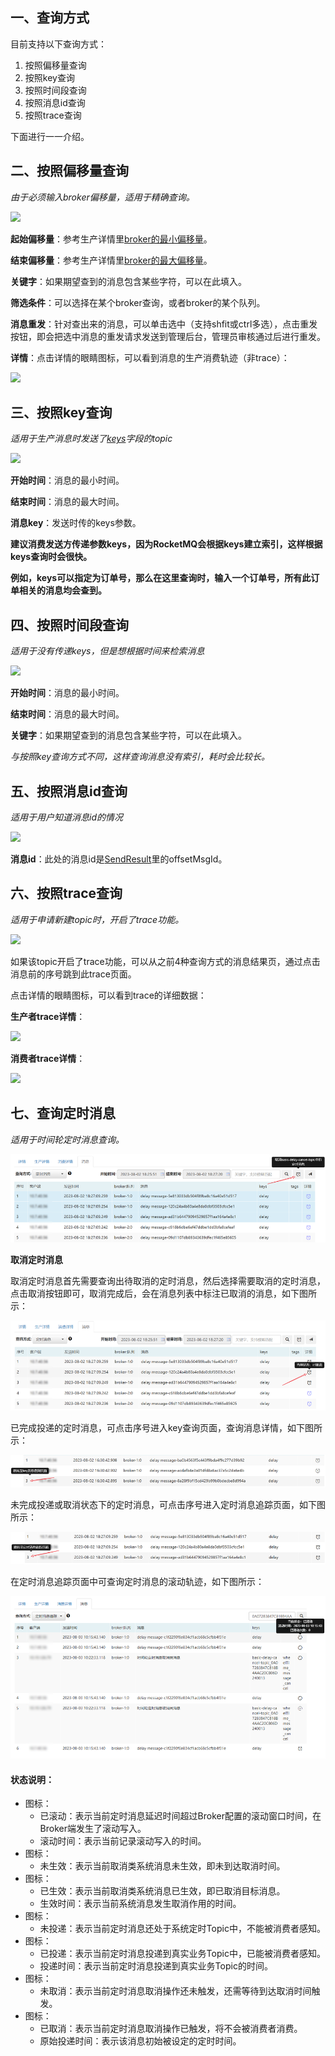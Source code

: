 ## 一、<span id="queryWay">查询方式</span>

目前支持以下查询方式：

1. 按照偏移量查询
2. 按照key查询
3. 按照时间段查询
4. 按照消息id查询
5. 按照trace查询

下面进行一一介绍。

## 二、<span id="offset">按照偏移量查询</span>

*由于必须输入broker偏移量，适用于精确查询。*

<img src="img/4.0.png" class="img-wiki">

**起始偏移量**：参考生产详情里<a href="topic#produce">broker的最小偏移量</a>。

**结束偏移量**：参考生产详情里<a href="topic#produce">broker的最大偏移量</a>。

**关键字**：如果期望查到的消息包含某些字符，可以在此填入。

**筛选条件**：可以选择在某个broker查询，或者broker的某个队列。

**消息重发**：针对查出来的消息，可以单击选中（支持shfit或ctrl多选），点击重发按钮，即会把选中消息的重发请求发送到管理后台，管理员审核通过后进行重发。

**详情**：点击详情的眼睛图标，可以看到消息的生产消费轨迹（非trace）：

<img src="img/4.7.png" class="img-wiki">

## 三、<span id="key">按照key查询</span>

*适用于生产消息时发送了<a href="clientProducer#produceMessage">keys</a>字段的topic*

<img src="img/4.1.png" class="img-wiki">

**开始时间**：消息的最小时间。

**结束时间**：消息的最大时间。

**消息key**：发送时传的keys参数。

**建议消费发送方传递参数keys，因为RocketMQ会根据keys建立索引，这样根据keys查询时会很快。**

**例如，keys可以指定为订单号，那么在这里查询时，输入一个订单号，所有此订单相关的消息均会查到。**

## 四、<span id="time">按照时间段查询</span>

*适用于没有传递keys，但是想根据时间来检索消息*

<img src="img/4.2.png" class="img-wiki">

**开始时间**：消息的最小时间。

**结束时间**：消息的最大时间。

**关键字**：如果期望查到的消息包含某些字符，可以在此填入。

*与按照key查询方式不同，这样查询消息没有索引，耗时会比较长。*

## 五、<span id="msgId">按照消息id查询</span>

*适用于用户知道消息id的情况*

<img src="img/4.3.png" class="img-wiki">

**消息id**：此处的消息id是[SendResult](https://github.com/apache/rocketmq/blob/master/client/src/main/java/org/apache/rocketmq/client/producer/SendResult.java)里的offsetMsgId。

## 六、<span id="trace">按照trace查询</span>

*适用于申请新建topic时，开启了trace功能。*

<img src="img/4.4.png" class="img-wiki">

如果该topic开启了trace功能，可以从之前4种查询方式的消息结果页，通过点击消息前的序号跳到此trace页面。

点击详情的眼睛图标，可以看到trace的详细数据：

**生产者trace详情**：

<img src="img/4.5.png" class="img-wiki">



**消费者trace详情**：

<img src="img/4.6.png" class="img-wiki">

## 七、<span id="queryWheelMessage">查询定时消息</span>
*适用于时间轮定时消息查询。*

<img src="img/cancel_delay_1.png" class="img-wiki">

**取消定时消息**

取消定时消息首先需要查询出待取消的定时消息，然后选择需要取消的定时消息，点击取消按钮即可，取消完成后，会在消息列表中标注已取消的消息，如下图所示：

<img src="img/cancel_delay_2.png" class="img-wiki">

已完成投递的定时消息，可点击序号进入key查询页面，查询消息详情，如下图所示：

<img src="img/cancel_delay_4.png" class="img-wiki">

未完成投递或取消状态下的定时消息，可点击序号进入定时消息追踪页面，如下图所示：

<img src="img/cancel_delay_3.png" class="img-wiki">

在定时消息追踪页面中可查询定时消息的滚动轨迹，如下图所示：

<img src="img/cancel_delay_5.png" class="img-wiki">

#### 状态说明：

- 图标：<i class="fas fa-sync-alt"></i>
  - 已滚动：表示当前定时消息延迟时间超过Broker配置的滚动窗口时间，在Broker端发生了滚动写入。
  - 滚动时间：表示当前记录滚动写入的时间。
- 图标：<i class="fas fa-times-circle  text-primary"></i>
  - 未生效：表示当前取消类系统消息未生效，即未到达取消时间。
- 图标：<i class="fas fa-times-circle"></i>
  - 已生效：表示当前取消类系统消息已生效，即已取消目标消息。
  - 生效时间：表示当前系统消息发生取消作用的时间。
- 图标：<i class="fas fa-clock text-primary"></i>
  - 未投递：表示当前定时消息还处于系统定时Topic中，不能被消费者感知。
- 图标：<i class="fas fa-clock"></i>
  - 已投递：表示当前定时消息投递到真实业务Topic中，已能被消费者感知。
  - 投递时间：表示当前定时消息投递到真实业务Topic的时间。
- 图标：<i class="fas fa-stopwatch  text-primary"></i>
  - 未取消：表示当前定时消息取消操作还未触发，还需等待到达取消时间触发。
- 图标：<i class="fas fa-stopwatch"></i>
  - 已取消：表示当前定时消息取消操作已触发，将不会被消费者消费。
  - 原始投递时间：表示该消息初始被设定的定时时间。